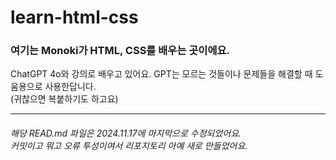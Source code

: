 # learn-html-css

<h3>여기는 Monoki가 HTML, CSS를 배우는 곳이에요.</h3>
<p>ChatGPT 4o와 강의로 배우고 있어요. GPT는 모르는 것들이나 문제들을 해결할 때 도움용으로 사용한답니다.<br />(귀찮으면 복붙하기도 하고요) </p>
<hr />
<h6>해당 READ.md 파일은 2024.11.17에 마지막으로 수정되었어요.<br>커밋이고 뭐고 오류 투성이여서 리포지토리 아예 새로 만들었어요.</h6>
